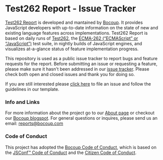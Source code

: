 # Test262 Report - Issue Tracker

[Test262 Report](https://test262.report/) is developed and mantained by [Bocoup](https://bocoup.com/). It provides JavaScript developers with up-to-date information on the state of new and existing language features across implementations. Test262 Report is based on daily runs of [Test262](https://github.com/tc39/test262), the [ECMA-262 (“ECMAScript” or “JavaScript”)](https://tc39.github.io/ecma262/) test suite, in nightly builds of JavaScript engines, and visualizes at-a-glance status of feature implementation progress.

This repository is used as a public issue tracker to report bugs and feature requests for the report. Before submitting an issue or requesting a feature, please make sure it hasn't been addressed in our [issue tracker](https://github.com/bocoup/test262-report-issue-tracker/issues). Please check both open and closed issues and thank you for doing so.

If you are still interested please [click here](https://github.com/bocoup/test262-report-issue-tracker/issues/new) to file an issue and follow the guidelines in our template.

### Info and Links

For more information about the project go to our [About page](https://test262.report/about) or checkout our [Bocoup blogspot](https://bocoup.com/blog/announcing-test262-report). For general questions or inquires, please send us an email: [reports@bocoup.com](mailto:reports@bocoup.com)

### Code of Conduct

This project has adopted the [Bocoup Code of Conduct]((https://bocoup.com/code-of-conduct)), which is based on the [JSConf™ Code of Conduct](https://jsconf.com/codeofconduct.html) and the [Citizen Code of Conduct](http://citizencodeofconduct.org/).
